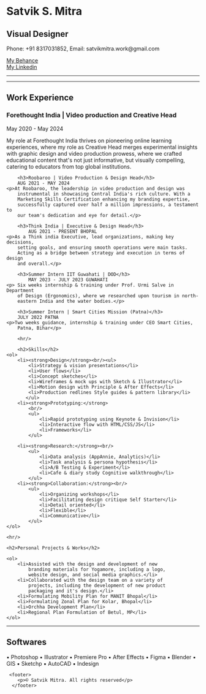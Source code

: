 <!DOCTYPE html>
<html lang="en">
<head>
    <meta charset="UTF-8">
    <meta name="viewport" content="width=device-width, initial-scale=1.0">
    <title>Mitra's Resume</title>
</head>
<body>
    <h1>Satvik S. Mitra</h1>
    <h2>Visual Designer</h2>
    <p>Phone: +91 8317031852, Email: satvikmitra.work@gmail.com</p>
    <a href="https://www.behance.net/satvikmitra">My Behance</a> <br/>
    <a href="https://www.linkedin.com/in/satvikmitra/">My Linkedin</a>
    <hr/> <hr/>
    <h2>Work Experience</h2>
    <h3>Forethought India | Video production and Creative Head</h3>
    May 2020 - May 2024
    <p>My role at Forethought India thrives on pioneering online learning
        experiences, where my role as Creative Head merges experimental
        insights with graphic design and video production prowess, where we
        crafted educational content that's not just informative, but visually
        compelling, catering to educators from top global institutions.</p>

        <h3>Roobaroo | Video Production & Design Head</h3>
        AUG 2021 - MAY 2024
    <p>At Roobaroo, the leadership in video production and design was
        instrumental in showcasing Central India's rich culture. With a
        Marketing Skills Certification enhancing my branding expertise,
        successfully captured over half a million impressions, a testament to
        our team's dedication and eye for detail.</p>

        <h3>Think India | Executive & Design Head</h3>
            AUG 2021 - PRESENT BHOPAL
    <p>As a Think india Executive, lead organizations, making key decisions,
        setting goals, and ensuring smooth operations were main tasks.
        Acting as a bridge between strategy and execution in terms of design
        and overall.</p>

        <h3>Summer Intern IIT Guwahati | DOD</h3>
            MAY 2023 - JULY 2023 GUWAHATI
    <p> Six weeks internship & training under Prof. Urmi Salve in Department
        of Design (Ergonomics), where we researched upon tourism in north-
        eastern India and the water bodies.</p>
        
        <h3>Summer Intern | Smart Cities Mission (Patna)</h3> 
        JULY 2022 PATNA
    <p>Two weeks guidance, internship & training under CEO Smart Cities,
        Patna, Bihar</p>

        <hr/>

        <h2>Skills</h2>
    <ol>
        <li><strong>Design</strong><br/><ul>
            <li>Strategy & vision presentations</li>
            <li>User flows</li>
            <li>Concept sketches</li>
            <li>Wireframes & mock ups with Sketch & Illustrator</li>
            <li>Motion design with Principle & After Effects</li>
            <li>Production redlines Style guides & pattern library</li>
           </ul>
        <li><strong>Prototyping:</strong>
            <br/>
            <ul>
                <li>Rapid prototyping using Keynote & Invision</li>
                <li>Interactive flow with HTML/CSS/JS</li>
                <li>Frameworks</li>
            </ul> 
             
        <li><strong>Research:</strong><br/>
            <ul>
                <li>Data analysis (AppAnnie, Analytics)</li>
                <li>Task analysis & persona hypothesis</li>
                <li>A/B Testing & Experiment</li>
                <li>Cafe & diary study Cognitive walkthrough</li>
            </ul>
        <li><strong>Collaboration:</strong><br/>
            <ul>
                <li>Organizing workshops</li>
                <li>Facilitating design critique Self Starter</li>
                <li>Detail oriented</li>
                <li>Flexible</li>
                <li>Communicative</li>
            </ul>
    </ol>

    <hr/>

    <h2>Personal Projects & Works</h2>

    <ol>
        <li>Assisted with the design and development of new
            branding materials for Yogamore, including a logo,
            website design, and social media graphics.</li>
        <li>Collaborated with the design team on a variety of
            projects, including the development of new product
            packaging and it's design.</li>
        <li>Formulating Mobility Plan for MANIT Bhopal</li>
        <li>Formulating Zonal Plan for Kolar, Bhopal</li>
        <li>Orchha Development Plan</li>
        <li>Regional Plan Formulation of Betul, MP</li>
    </ol>
<hr/>


<h2>Softwares</h2>
<p> ▪️ Photoshop ▪️ Illustrator ▪️ Premiere Pro ▪️ After Effects ▪️ Figma
     ▪️ Blender ▪️ GIS ▪️  Sketchp ▪️ AutoCAD ▪️ Indesign</p>

     <footer>
        <p>© Satvik Mitra. All rights reserved</p>
      </footer>










</body>
</html>
